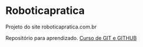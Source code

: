 # Roboticapratica  

Projeto do site roboticapratica.com.br

Repositório para aprendizado. 
[Curso de GIT e GITHUB](https://www.youtube.com/playlist?list=PLbEOwbQR9lqzK14I7OOeREEIE4k6rjgIj)
